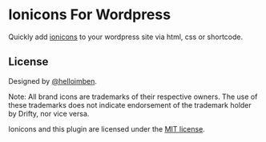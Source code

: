 # Ionicons For Wordpress

Quickly add [ionicons](http://ionicons.com) to your wordpress site via html, css or shortcode. 

## License

Designed by [@helloimben](https://twitter.com/helloimben).

Note: All brand icons are trademarks of their respective owners. The use of these trademarks does not indicate endorsement of the trademark holder by Drifty, nor vice versa.

Ionicons and this plugin are licensed under the [MIT license](http://opensource.org/licenses/MIT).
